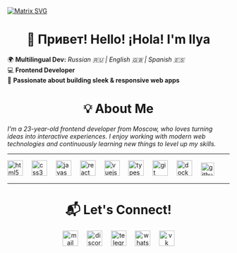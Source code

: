 [![Matrix SVG](https://raw.githubusercontent.com/rodrigograca31/rodrigograca31/master/matrix.svg)](https://www.youtube.com/watch?v=SDkAGkd4NLc)
  
<h1 align="center">👋 Привет! Hello! ¡Hola! I'm Ilya</h1>  

🌍 **Multilingual Dev:** *Russian 🇷🇺 | English 🇬🇧 | Spanish 🇪🇸*  
💻 **Frontend Developer**  
🚀 **Passionate about building sleek & responsive web apps**  

<h1 align="center">💡 About Me</h1>  

*I'm a 23-year-old frontend developer from Moscow, who loves turning ideas into interactive experiences. I enjoy working with modern web technologies and continuously learning new things to level up my skills.*

---

<div align="left">
  <img src="https://cdn.jsdelivr.net/gh/devicons/devicon/icons/html5/html5-original.svg" height="35" alt="html5 logo"  />
  <img width="12" />
  <img src="https://cdn.jsdelivr.net/gh/devicons/devicon/icons/css3/css3-original.svg" height="35" alt="css3 logo"  />
  <img width="12" />
  <img src="https://cdn.jsdelivr.net/gh/devicons/devicon/icons/javascript/javascript-original.svg" height="35" alt="javascript logo"  />
  <img width="12" />
  <img src="https://cdn.jsdelivr.net/gh/devicons/devicon/icons/react/react-original.svg" height="35" alt="react logo"  />
  <img width="12" />
  <img src="https://cdn.jsdelivr.net/gh/devicons/devicon/icons/vuejs/vuejs-original.svg" height="35" alt="vuejs logo"  />
  <img width="12" />
  <img src="https://cdn.jsdelivr.net/gh/devicons/devicon/icons/typescript/typescript-original.svg" height="35" alt="typescript logo"  />
  <img width="12" />
  <img src="https://cdn.jsdelivr.net/gh/devicons/devicon/icons/git/git-original.svg" height="35" alt="git logo"  />
  <img width="12" />
  <img src="https://cdn.jsdelivr.net/gh/devicons/devicon/icons/docker/docker-original.svg" height="35" alt="docker logo"  />
  <img width="12" />
  <img src="https://cdn.jsdelivr.net/gh/devicons/devicon/icons/github/github-original.svg" height="30" alt="github logo"  />
</div>

---

<h1 align="center">📬 Let's Connect!</h1>
<div align="center">
  <a href="mailto:defxnty@mail.ru"><img src="https://cdn-icons-png.flaticon.com/128/2374/2374449.png" height="35" alt="mail logo" title="My Mail"/></a>   
  &nbsp;&nbsp;&nbsp;
  <a href="https://discord.gg/MRp3bx8m"><img src="https://cdn-icons-png.flaticon.com/128/5968/5968756.png" height="35" alt="discord logo" title="My Discord"/></a>
  &nbsp;&nbsp;&nbsp;
  <a href="https://t.me/defxnty"><img src="https://cdn-icons-png.flaticon.com/128/2111/2111644.png" height="35" alt="telegram logo" title="My Telegram"/></a> 
  &nbsp;&nbsp;&nbsp;
  <a href="https://wa.me/79057270395"><img src="https://cdn-icons-png.flaticon.com/128/5968/5968841.png" height="35" alt="whatsapp logo" title="My Whatsapp"/></a>
  &nbsp;&nbsp;&nbsp;
  <a href="https://vk.com/squan4y"><img src="https://cdn-icons-png.flaticon.com/128/733/733583.png" height="35" alt="vk logo" title="My VK"/></a>
</div>

</div>
